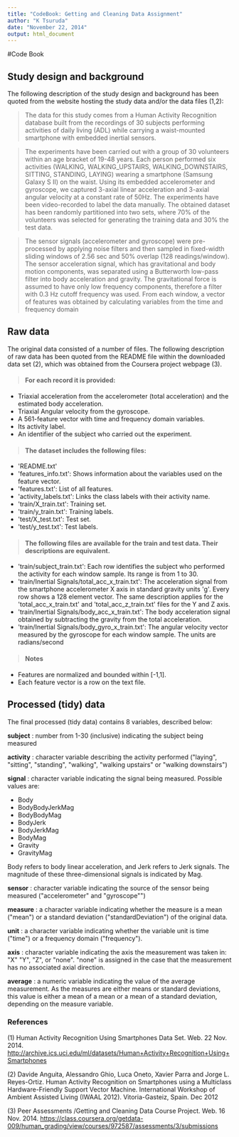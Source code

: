 ```yaml
---
title: "CodeBook: Getting and Cleaning Data Assignment"
author: "K Tsuruda"
date: "November 22, 2014"
output: html_document
---
```


#Code Book

## Study design and background
The following description of the study design and background has been 
quoted from the website hosting the study data and/or the data files (1,2):

> The data for this study comes from a Human Activity Recognition database built from the recordings of 30 subjects performing activities of daily living (ADL) while carrying a waist-mounted smartphone with embedded inertial sensors.

> The experiments have been carried out with a group of 30 volunteers within an age bracket of 19-48 years. Each person performed six activities (WALKING, WALKING_UPSTAIRS, WALKING_DOWNSTAIRS, SITTING, STANDING, LAYING) wearing a smartphone (Samsung Galaxy S II) on the waist. Using its embedded accelerometer and gyroscope, we captured 3-axial linear acceleration and 3-axial angular velocity at a constant rate of 50Hz. The experiments have been video-recorded to label the data manually. The obtained dataset has been randomly partitioned into two sets, where 70% of the volunteers was selected for generating the training data and 30% the test data. 

> The sensor signals (accelerometer and gyroscope) were pre-processed by applying noise filters and then sampled in fixed-width sliding windows of 2.56 sec and 50% overlap (128 readings/window). The sensor acceleration signal, which has gravitational and body motion components, was separated using a Butterworth low-pass filter into body acceleration and gravity. The gravitational force is assumed to have only low frequency components, therefore a filter with 0.3 Hz cutoff frequency was used. From each window, a vector of features was obtained by calculating variables from the time and frequency domain

## Raw data
The original data consisted of a number of files. The following 
description of raw data has been quoted from the README file within the
downloaded data set (2), which was obtained from the Coursera project
webpage (3). 

> #### For each record it is provided:
- Triaxial acceleration from the accelerometer (total acceleration) and the estimated body acceleration.
- Triaxial Angular velocity from the gyroscope. 
- A 561-feature vector with time and frequency domain variables. 
- Its activity label. 
- An identifier of the subject who carried out the experiment.
>
> #### The dataset includes the following files:
- 'README.txt' 
- 'features_info.txt': Shows information about the variables used on the feature vector.
- 'features.txt': List of all features.
- 'activity_labels.txt': Links the class labels with their activity name.
- 'train/X_train.txt': Training set.
- 'train/y_train.txt': Training labels.
- 'test/X_test.txt': Test set.
- 'test/y_test.txt': Test labels.
>
> #### The following files are available for the train and test data. Their descriptions are equivalent. 
- 'train/subject_train.txt': Each row identifies the subject who performed the activity for each window sample. Its range is from 1 to 30. 
- 'train/Inertial Signals/total_acc_x_train.txt': The acceleration signal from the smartphone accelerometer X axis in standard gravity units 'g'. Every row shows a 128 element vector. The same description applies for the 'total_acc_x_train.txt' and 'total_acc_z_train.txt' files for the Y and Z axis. 
- 'train/Inertial Signals/body_acc_x_train.txt': The body acceleration signal obtained by subtracting the gravity from the total acceleration. 
- 'train/Inertial Signals/body_gyro_x_train.txt': The angular velocity vector measured by the gyroscope for each window sample. The units are radians/second
>
> #### Notes
- Features are normalized and bounded within [-1,1].
- Each feature vector is a row on the text file.



## Processed (tidy) data
The final processed (tidy data) contains 8 variables, described below:

**subject** : number from 1-30 (inclusive) indicating the subject being measured

**activity** : character variable describing the activity performed ("laying", "sitting",
"standing", "walking", "walking upstairs" or "walking downstairs")

**signal** : character variable indicating the signal being measured. Possible values are:
* Body 
* BodyBodyJerkMag     
* BodyBodyMag        
* BodyJerk
* BodyJerkMag         
* BodyMag         
* Gravity      
* GravityMag

Body refers to body linear acceleration, and Jerk refers to Jerk signals. The magnitude of these three-dimensional signals is indicated by Mag.

**sensor** : character variable indicating the source of the sensor being measured
("accelerometer" and "gyroscope"")

**measure** : a character variable indicating whether the measure is a mean ("mean") or a standard deviation ("standardDeviation") of the original data.

**unit** : a character variable indicating whether the variable unit is time ("time") or a frequency domain ("frequency").

**axis** : character variable indicating the axis the measurement was taken in: "X" "Y", "Z", or "none". "none" is assigned in the case that the measurement has no associated axial direction.

**average** : a numeric variable indicating the value of the average measurement. As the measures are either means or standard deviations, this value is either a mean of a mean or a mean of a standard deviation, depending on the measure variable.

### References
(1) Human Activity Recognition Using Smartphones Data Set. Web. 22 Nov. 2014. <http://archive.ics.uci.edu/ml/datasets/Human+Activity+Recognition+Using+Smartphones>

(2) Davide Anguita, Alessandro Ghio, Luca Oneto, Xavier Parra and Jorge L. Reyes-Ortiz. Human Activity Recognition on Smartphones using a Multiclass Hardware-Friendly Support Vector Machine. International Workshop of Ambient Assisted Living (IWAAL 2012). Vitoria-Gasteiz, Spain. Dec 2012

(3) Peer Assessments /Getting and Cleaning Data Course Project. Web. 16 Nov. 2014. <https://class.coursera.org/getdata-009/human_grading/view/courses/972587/assessments/3/submissions>